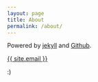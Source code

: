 ```yaml
---
layout: page
title: About
permalink: /about/
---
```


Powered by [jekyll](http://jekyllrb.com/) and [Github](https://github.com).

<a href="mailto:{{ site.email }}">{{ site.email }}</a>

:)
